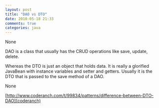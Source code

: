 ```yaml
---
layout: post
title: "DAO vs DTO"
date: 2010-05-18 21:33
comments: true
categories: java
---
```


None


DAO is a class that usually has the CRUD operations like save, update, delete. 


Whereas the DTO is just an object that holds data. It is really a glorified JavaBean with instance variables and setter and getters. Usually it is the DTO that is passed to the save method of a DAO.


None

[http://www.coderanch.com/t/99834/patterns/difference-between-DTO-DAO](coderanch)

